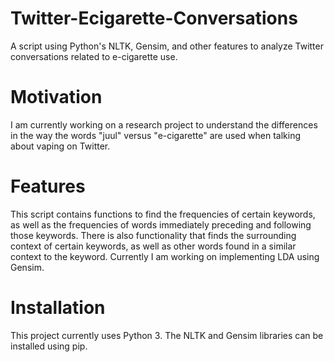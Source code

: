 # Twitter-Ecigarette-Conversations
A script using Python's NLTK, Gensim, and other features to analyze Twitter conversations related to e-cigarette use. 

# Motivation
I am currently working on a research project to understand the differences in the way the words "juul" versus "e-cigarette" are used when talking about vaping on Twitter. 

# Features
This script contains functions to find the frequencies of certain keywords, as well as the frequencies of words immediately preceding and following those keywords. There is also functionality that finds the surrounding context of certain keywords, as well as other words found in a similar context to the keyword. Currently I am working on implementing LDA using Gensim. 

# Installation 
This project currently uses Python 3. The NLTK and Gensim libraries can be installed using pip. 
